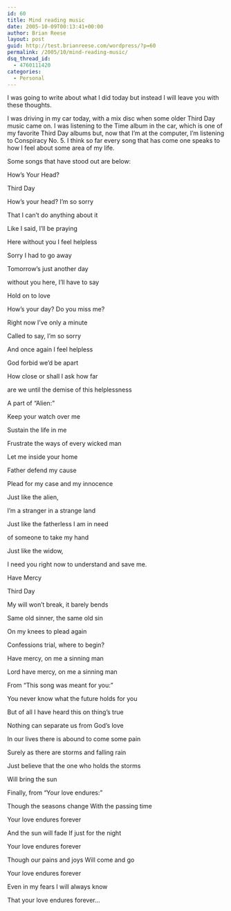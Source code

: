 ```yaml
---
id: 60
title: Mind reading music
date: 2005-10-09T00:13:41+00:00
author: Brian Reese
layout: post
guid: http://test.brianreese.com/wordpress/?p=60
permalink: /2005/10/mind-reading-music/
dsq_thread_id:
  - 4760111420
categories:
  - Personal
---
```

I was going to write about what I did today but instead I will leave you with these thoughts.

I was driving in my car today, with a mix disc when some older Third Day music came on. I was listening to the Time album in the car, which is one of my favorite Third Day albums but, now that I&#8217;m at the computer, I&#8217;m listening to Conspiracy No. 5. I think so far every song that has come one speaks to how I feel about some area of my life.
  
<!--more-->


  
Some songs that have stood out are below:

How&#8217;s Your Head?
  
Third Day
  
How&#8217;s your head? I&#8217;m so sorry
  
That I can&#8217;t do anything about it
  
Like I said, I&#8217;ll be praying
  
Here without you I feel helpless

Sorry I had to go away
  
Tomorrow&#8217;s just another day
  
without you here, I&#8217;ll have to say
  
Hold on to love

How&#8217;s your day? Do you miss me?
  
Right now I&#8217;ve only a minute
  
Called to say, I&#8217;m so sorry
  
And once again I feel helpless

God forbid we&#8217;d be apart
  
How close or shall I ask how far
  
are we until the demise of this helplessness

A part of &#8220;Alien:&#8221;
  
Keep your watch over me
  
Sustain the life in me
  
Frustrate the ways of every wicked man
  
Let me inside your home
  
Father defend my cause
  
Plead for my case and my innocence
  
Just like the alien,
  
I&#8217;m a stranger in a strange land
  
Just like the fatherless I am in need
  
of someone to take my hand
  
Just like the widow,
  
I need you right now to understand and save me.

Have Mercy
  
Third Day
  
My will won&#8217;t break, it barely bends
  
Same old sinner, the same old sin
  
On my knees to plead again
  
Confessions trial, where to begin?

Have mercy, on me a sinning man
  
Lord have mercy, on me a sinning man

From &#8220;This song was meant for you:&#8221;
  
You never know what the future holds for you
  
But of all I have heard this on thing&#8217;s true
  
Nothing can separate us from God&#8217;s love
  
In our lives there is abound to come some pain
  
Surely as there are storms and falling rain
  
Just believe that the one who holds the storms
  
Will bring the sun

Finally, from &#8220;Your love endures:&#8221;
  
Though the seasons change With the passing time
  
Your love endures forever
  
And the sun will fade If just for the night
  
Your love endures forever

Though our pains and joys Will come and go
  
Your love endures forever
  
Even in my fears I will always know
  
That your love endures forever&#8230;